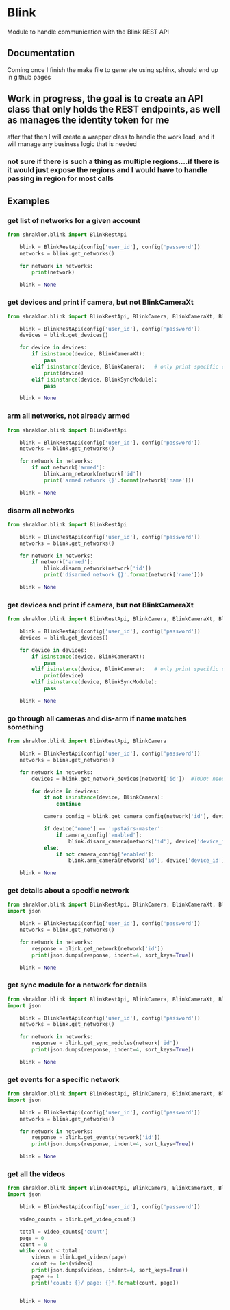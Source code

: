 # Blink
Module to handle communication with the Blink REST API


## Documentation
Coming once I finish the make file to generate using sphinx, should end up in github pages

## Work in progress, the goal is to create an API class that only holds the REST endpoints, as well as manages the identity token for me
after that then I will create a wrapper class to handle the work load, and it will manage any business logic that is needed
### not sure if there is such a thing as multiple regions....if there is it would just expose the regions and I would have to handle passing in region for most calls


## Examples
### get list of networks for a given account
```python
from shraklor.blink import BlinkRestApi

    blink = BlinkRestApi(config['user_id'], config['password'])
    networks = blink.get_networks()

    for network in networks:
        print(network)

    blink = None
```


### get devices and print if camera, but not BlinkCameraXt
```python
from shraklor.blink import BlinkRestApi, BlinkCamera, BlinkCameraXt, BlinkSyncModule

    blink = BlinkRestApi(config['user_id'], config['password'])
    devices = blink.get_devices()

    for device in devices:
        if isinstance(device, BlinkCameraXt):
            pass
        elif isinstance(device, BlinkCamera):   # only print specific camera
            print(device)
        elif isinstance(device, BlinkSyncModule):
            pass

    blink = None
```


### arm all networks, not already armed
```python
from shraklor.blink import BlinkRestApi

    blink = BlinkRestApi(config['user_id'], config['password'])
    networks = blink.get_networks()

    for network in networks:
        if not network['armed']:
            blink.arm_network(network['id'])
            print('armed network {}'.format(network['name']))

    blink = None
```

### disarm all networks
```python
from shraklor.blink import BlinkRestApi

    blink = BlinkRestApi(config['user_id'], config['password'])
    networks = blink.get_networks()

    for network in networks:
        if network['armed']:
            blink.disarm_network(network['id'])
            print('disarmed network {}'.format(network['name']))

    blink = None
```


### get devices and print if camera, but not BlinkCameraXt
```python
from shraklor.blink import BlinkRestApi, BlinkCamera, BlinkCameraXt, BlinkSyncModule

    blink = BlinkRestApi(config['user_id'], config['password'])
    devices = blink.get_devices()

    for device in devices:
        if isinstance(device, BlinkCameraXt):
            pass
        elif isinstance(device, BlinkCamera):   # only print specific camera
            print(device)
        elif isinstance(device, BlinkSyncModule):
            pass

    blink = None
```


### go through all cameras and dis-arm if name matches something
```python
from shraklor.blink import BlinkRestApi, BlinkCamera

    blink = BlinkRestApi(config['user_id'], config['password'])
    networks = blink.get_networks()

    for network in networks:
        devices = blink.get_network_devices(network['id'])  #TODO: needs to be written still

        for device in devices:
            if not isinstance(device, BlinkCamera):
                continue

            camera_config = blink.get_camera_config(network['id'], device['device_id'])

            if device['name'] == 'upstairs-master':
                if camera_config['enabled']:
                    blink.disarm_camera(network['id'], device['device_id'])
            else:
                if not camera_config['enabled']:
                    blink.arm_camera(network['id'], device['device_id'])

    blink = None
```

### get details about a specific network
```python
from shraklor.blink import BlinkRestApi, BlinkCamera, BlinkCameraXt, BlinkSyncModule
import json

    blink = BlinkRestApi(config['user_id'], config['password'])
    networks = blink.get_networks()

    for network in networks:
        response = blink.get_network(network['id'])
        print(json.dumps(response, indent=4, sort_keys=True))

    blink = None
```

### get sync module for a network for details
```python
from shraklor.blink import BlinkRestApi, BlinkCamera, BlinkCameraXt, BlinkSyncModule
import json

    blink = BlinkRestApi(config['user_id'], config['password'])
    networks = blink.get_networks()

    for network in networks:
        response = blink.get_sync_modules(network['id'])
        print(json.dumps(response, indent=4, sort_keys=True))

    blink = None
```

### get events for a specific network
```python
from shraklor.blink import BlinkRestApi, BlinkCamera, BlinkCameraXt, BlinkSyncModule
import json

    blink = BlinkRestApi(config['user_id'], config['password'])
    networks = blink.get_networks()

    for network in networks:
        response = blink.get_events(network['id'])
        print(json.dumps(response, indent=4, sort_keys=True))

    blink = None
```


### get all the videos
```python
from shraklor.blink import BlinkRestApi, BlinkCamera, BlinkCameraXt, BlinkSyncModule
import json

    blink = BlinkRestApi(config['user_id'], config['password'])

    video_counts = blink.get_video_count()

    total = video_counts['count']
    page = 0
    count = 0
    while count < total:
        videos = blink.get_videos(page)
        count += len(videos)
        print(json.dumps(videos, indent=4, sort_keys=True))
        page += 1
        print('count: {}/ page: {}'.format(count, page))


    blink = None
```
